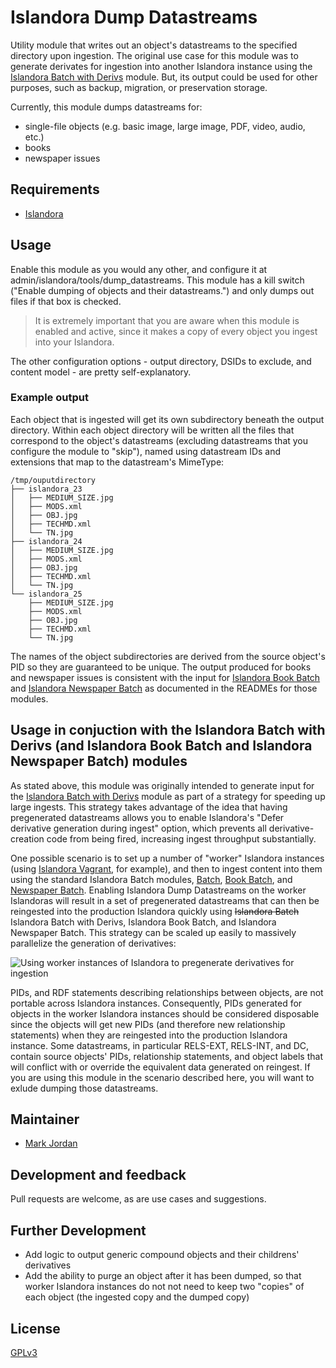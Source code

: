 # Islandora Dump Datastreams

Utility module that writes out an object's datastreams to the specified directory upon ingestion. The original use case for this module was to generate derivates for ingestion into another Islandora instance using the [Islandora Batch with Derivs](https://github.com/mjordan/islandora_batch_with_derivs) module. But, its output could be used for other purposes, such as backup, migration, or preservation storage.

Currently, this module dumps datastreams for:

* single-file objects (e.g. basic image, large image, PDF, video, audio, etc.)
* books
* newspaper issues

## Requirements

* [Islandora](https://github.com/Islandora/islandora)

## Usage

Enable this module as you would any other, and configure it at admin/islandora/tools/dump_datastreams. This module has a kill switch ("Enable dumping of objects and their datastreams.") and only dumps out files if that box is checked.

> It is extremely important that you are aware when this module is enabled and active, since it makes a copy of every object you ingest into your Islandora.

The other configuration options - output directory, DSIDs to exclude, and content model - are pretty self-explanatory.

### Example output

Each object that is ingested will get its own subdirectory beneath the output directory. Within each object directory will be written all the files that correspond to the object's datastreams (excluding datastreams that you configure the module to "skip"), named using datastream IDs and extensions that map to the datastream's MimeType:

```
/tmp/ouputdirectory
├── islandora_23 
│   ├── MEDIUM_SIZE.jpg
│   ├── MODS.xml
│   ├── OBJ.jpg
│   ├── TECHMD.xml
│   └── TN.jpg
├── islandora_24
│   ├── MEDIUM_SIZE.jpg
│   ├── MODS.xml
│   ├── OBJ.jpg
│   ├── TECHMD.xml
│   └── TN.jpg
└── islandora_25
    ├── MEDIUM_SIZE.jpg
    ├── MODS.xml
    ├── OBJ.jpg
    ├── TECHMD.xml
    └── TN.jpg
```

The names of the object subdirectories are derived from the source object's PID so they are guaranteed to be unique. The output produced for books and newspaper issues is consistent with the input for [Islandora Book Batch](https://github.com/Islandora/islandora_book_batch) and [Islandora Newspaper Batch](https://github.com/Islandora/islandora_newspaper_batch) as documented in the READMEs for those modules.

## Usage in conjuction with the Islandora Batch with Derivs (and Islandora Book Batch and Islandora Newspaper Batch) modules

As stated above, this module was originally intended to generate input for the [Islandora Batch with Derivs](https://github.com/mjordan/islandora_batch_with_derivs) module as part of a strategy for speeding up large ingests. This strategy takes advantage of the idea that having pregenerated datastreams allows you to enable Islandora's "Defer derivative generation during ingest" option, which prevents all derivative-creation code from being fired, increasing ingest throughput substantially.

One possible scenario is to set up a number of "worker" Islandora instances (using [Islandora Vagrant](https://github.com/Islandora-Labs/islandora_vagrant), for example), and then to ingest content into them using the standard Islandora Batch modules, [Batch](https://github.com/Islandora/islandora_batch), [Book Batch](https://github.com/Islandora/islandora_book_batch), and [Newspaper Batch](https://github.com/Islandora/islandora_newspaper_batch). Enabling Islandora Dump Datastreams on the worker Islandoras will result in a set of pregenerated datastreams that can then be reingested into the production Islandora quickly using ~~Islandora Batch~~ Islandora Batch with Derivs, Islandora Book Batch, and Islandora Newspaper Batch. This strategy can be scaled up easily to massively parallelize the generation of derivatives:

![Using worker instances of Islandora to pregenerate derivatives for ingestion](https://dl.dropboxusercontent.com/u/1015702/linked_to/Islandora%20Dump%20Datastreams%20-%20Using%20worker%20Islandora%20instances%20to%20generate%20derivatives%20for%20ingest.png)

PIDs, and RDF statements describing relationships between objects, are not portable across Islandora instances. Consequently, PIDs generated for objects in the worker Islandora instances should be considered disposable since the objects will get new PIDs (and therefore new relationship statements) when they are reingested into the production Islandora instance. Some datastreams, in particular RELS-EXT, RELS-INT, and DC, contain source objects' PIDs, relationship statements, and object labels that will conflict with or override the equivalent data generated on reingest. If you are using this module in the scenario described here, you will want to exlude dumping those datastreams.

## Maintainer

* [Mark Jordan](https://github.com/mjordan)

## Development and feedback

Pull requests are welcome, as are use cases and suggestions.

## Further Development

* Add logic to output generic compound objects and their childrens' derivatives
* Add the ability to purge an object after it has been dumped, so that worker Islandora instances do not not need to keep two "copies" of each object (the ingested copy and the dumped copy)

## License

 [GPLv3](http://www.gnu.org/licenses/gpl-3.0.txt)
